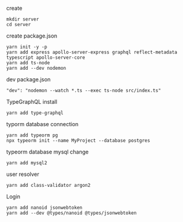 create

```
mkdir server
cd server
```

create package.json

```
yarn init -y -p
yarn add express apollo-server-express graphql reflect-metadata typescript apollo-server-core
yarn add ts-node
yarn add --dev nodemon
```

dev package.json

```
"dev": "nodemon --watch *.ts --exec ts-node src/index.ts"
```

TypeGraphQL install

```
yarn add type-graphql
```

typorm database connection

```
yarn add typeorm pg
npx typeorm init --name MyProject --database postgres

```

typeorm database mysql change

```
yarn add mysql2
```

user resolver

```
yarn add class-validator argon2
```

Login

```
yarn add nanoid jsonwebtoken
yarn add --dev @types/nanoid @types/jsonwebtoken
```
